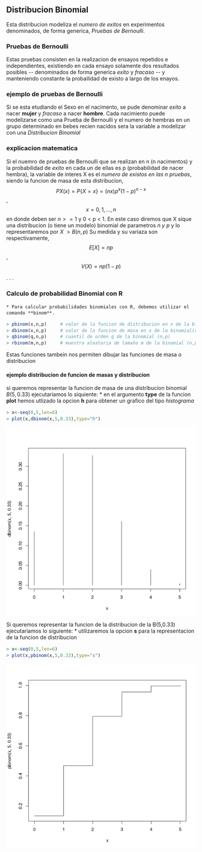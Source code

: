 ## Distribucion Binomial

Esta distribucion modeliza el *numero de exitos* en experimentos denominados, de forma generica, *Pruebas de Bernoulli*. 

### Pruebas de Bernoulli

Estas pruebas consisten en la realizacion de ensayos repetidos e independientes, existiendo en cada ensayo solamente dos resultados posibles -- denominados de forma generica *exito* y *fracaso* -- y manteniendo constante la probailidad de existo a largo de los enayos.

### ejemplo de pruebas de Bernoulli 

Si se esta etudiando el Sexo en el nacimento, se pude denominar *exito* a nacer **mujer** y *fracaso* a nacer **hombre**. Cada nacimiento puede modelizarse como una Prueba de Bernoulli y el numero de hembras en un grupo determinado en bebes recien nacidos sera la variable a modelizar con una *Distribucion Binomial*

### explicacion matematica

Si el nuemro de pruebas de Bernoulli que se realizan en n (n nacimentos) y la probabilidad de *exito* en cada un de ellas es p (probabilidad de nacer hembra), la variable de interes X es el *numero de existos en las n pruebas*, siendo la funcion de masa de esta distribucion, $$PX(x) = P\{X=x\} = {(n x)p^x(1 -p)^{n-x}}$$		,	$$x = 0,1,...,n$$ en donde deben ser ${n >= 1}$ y 0 < p < 1. En este caso diremos que X sique una distribucion (o tiene un modelo) binomial de parametros *n y p* y lo representaremos por $X ~>B(n,p)$
	Su medida y su variaza son respectivamente,
$$E[X] =np$$ , $$V(X)=np(1-p)$$

.
.
.

### Calculo de probabilidad Binomial con R

	* Para calcular probabilidades binomiales con R, debemos utilizar el comando **binom**.

```R
> pbinom(x,n,p)		# valor de la funcion de distribucion en x de la binomial (n,p)
> dbinom(x,n,p)		# valor de la funcion de masa en x de la binomial(n,p)
> qbinom(q,n,p)		# cuantil de orden q de la binomial (n,p)
> rbinom(m,n,p)		# muestra aleatoria de tamaño m de la binomial (n,p)
```

Estas funciones tambein nos permiten dibujar las funciones de masa o distribucion

#### ejemplo distribucion de funcion de	masas y distribucion

si queremos representar la funcion de masa de una distribucion binomial $B(5,0.33)$ ejecutariamos lo siquiente:
		* en el argumento **type** de la funcion **plot** hemos utlizado la opcion **h** para obtener un grafico del tipo *histograma*

```R
> x<-seq(0,5,len=6)
> plot(x,dbinom(x,5,0.33),type="h")
```

![hist_binomial](hist_binomial.png)

Si queremos representar la funcion de la distribucion de la B(5,0.33) ejecutariamos lo siguiente:
		* utilizaremos la opcion **s** para la representacion de la funcion de distribucion

```R
> x<-seq(0,5,len=6)
> plot(x,pbinom(x,5,0.33),type="s")
```

![dist_binomial](dist_binomial.png)
